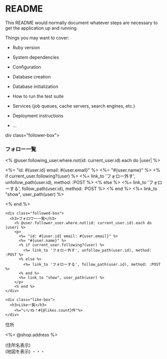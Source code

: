 # README

This README would normally document whatever steps are necessary to get the
application up and running.

Things you may want to cover:

* Ruby version

* System dependencies

* Configuration

* Database creation

* Database initialization

* How to run the test suite

* Services (job queues, cache servers, search engines, etc.)

* Deployment instructions

* ...


div class="follower-box">
    <h3>フォロー一覧</h3>
      <% @user.following_user.where.not(id: current_user.id).each do |user| %>
        <p>
          <%= "id: #{user.id} email: #{user.email}" %>
          <%= "#{user.name}" %>
          <% if current_user.following?(user) %>
            <%= link_to 'フォロー外す', unfollow_path(user.id), method: :POST %>
          <% else %>
            <%= link_to 'フォローする', follow_path(user.id), method: :POST %>
          <% end %>
          <%= link_to "show", user_path(user) %>
        </p>
      <% end %>
    </div>
    
    <div class="followed-box">
      <h3>フォロワー一覧</h3>
        <% @user.follower_user.where.not(id: current_user.id).each do |user| %>
        <p>
          <%= "id: #{user.id} email: #{user.email}" %>
          <%= "#{user.name}" %>
          <% if current_user.following?(user) %>
            <%= link_to 'フォロー外す', unfollow_path(user.id), method: :POST %>
          <% else %>
            <%= link_to 'フォローする', follow_path(user.id), method: :POST %>
          <% end %>
          <%= link_to "show", user_path(user) %>
        </p>
        <% end %>
    </div>

    <div class="like-box">
      <h3>Like一覧</h3>
        <%="いいね！#{@likes.count}件"%>
    </div>
  </div>



  <div class = "up">
</div>


<p>住所</p>
<p><%= @shop.address %></p>(住所名表示)

<div id="map"></div>(地図を表示)
・・・

<style>(地図の大きさ指定)
#map{
  height: 150px;
  width:270px;
}
</style>

<script type="text/javascript">
    function initMap() {

        var test ={lat: <%= @shop.latitude %>, lng: <%= @shop.longitude %>};
        var map = new google.maps.Map(document.getElementById('map'), {
            zoom: 15,
            center: test
        });
        var transitLayer = new google.maps.TransitLayer();
        transitLayer.setMap(map);

        var contentString = '店名：<%= @shop.name %>';
        var infowindow = new google.maps.InfoWindow({
            content: contentString
        });

        var marker = new google.maps.Marker({
            position:test,
            map: map,
            title: contentString
        });

        marker.addListener('click', function() {
            infowindow.open(map, marker);
        });
    }
</script>
<script src="https://maps.googleapis.com/maps/api/js?key=AIzaSyC4Jr1NrfngK80oIANtzFL6LWsYJSKoz3c&callback=initMap" async defer></script>